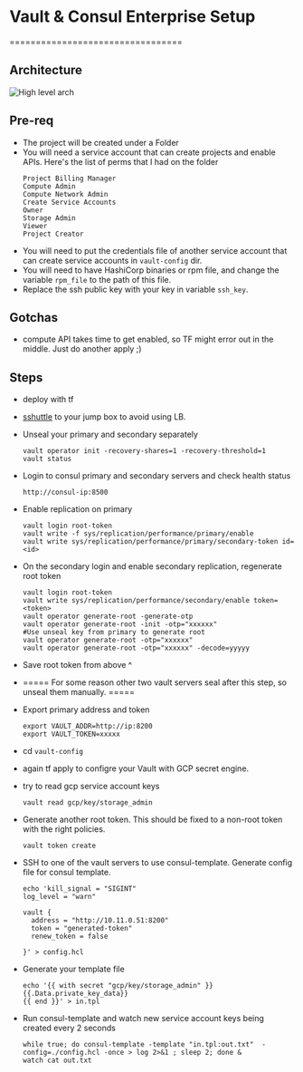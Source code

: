 # Vault & Consul Enterprise Setup
=================================

## Architecture
![High level arch]("./architecture.png")

## Pre-req

- The project will be created under a Folder
- You will need a service account that can create projects and enable APIs. Here's the list of perms that I had on the folder
    ```
    Project Billing Manager
    Compute Admin
    Compute Network Admin
    Create Service Accounts
    Owner
    Storage Admin
    Viewer
    Project Creator
    ```
- You will need to put the credentials file of another service account that can create service accounts in `vault-config` dir.
- You will need to have HashiCorp binaries or rpm file, and change the variable `rpm_file` to the path of this file.
- Replace the ssh public key with your key in variable `ssh_key`.

## Gotchas
- compute API takes time to get enabled, so TF might error out in the middle. Just do another apply ;)

## Steps

- deploy with tf
- [sshuttle](https://github.com/sshuttle) to your jump box to avoid using LB.
- Unseal your primary and secondary separately

    ```
    vault operator init -recovery-shares=1 -recovery-threshold=1
    vault status
    ```

- Login to consul primary and secondary servers and check health status

    ```
    http://consul-ip:8500
    ```

- Enable replication on primary

    ```
    vault login root-token
    vault write -f sys/replication/performance/primary/enable
    vault write sys/replication/performance/primary/secondary-token id=<id>
    ```

- On the secondary login and enable secondary replication, regenerate root token

    ```
    vault login root-token
    vault write sys/replication/performance/secondary/enable token=<token>
    vault operator generate-root -generate-otp
    vault operator generate-root -init -otp="xxxxxx"
    #Use unseal key from primary to generate root
    vault operator generate-root -otp="xxxxxx"
    vault operator generate-root -otp="xxxxxx" -decode=yyyyy
    ```

- Save root token from above ^
- ===== For some reason other two vault servers seal after this step, so unseal them manually. =====
- Export primary address and token

    ```
    export VAULT_ADDR=http://ip:8200
    export VAULT_TOKEN=xxxxx
    ```

- cd `vault-config`
- again tf apply to configre your Vault with GCP secret engine.
- try to read gcp service account keys

    ```
    vault read gcp/key/storage_admin
    ```

- Generate another root token. This should be fixed to a non-root token with the right policies.

    ```
    vault token create
    ```

- SSH to one of the vault servers to use consul-template. Generate config file for consul template.

    ```
    echo 'kill_signal = "SIGINT"
    log_level = "warn"

    vault {
      address = "http://10.11.0.51:8200"
      token = "generated-token"
      renew_token = false

    }' > config.hcl
    ```

- Generate your template file

    ```
    echo '{{ with secret "gcp/key/storage_admin" }}
    {{.Data.private_key_data}}
    {{ end }}' > in.tpl
    ```

- Run consul-template and watch new service account keys being created every 2 seconds

    ```
    while true; do consul-template -template "in.tpl:out.txt"  -config=./config.hcl -once > log 2>&1 ; sleep 2; done &
    watch cat out.txt
    ```